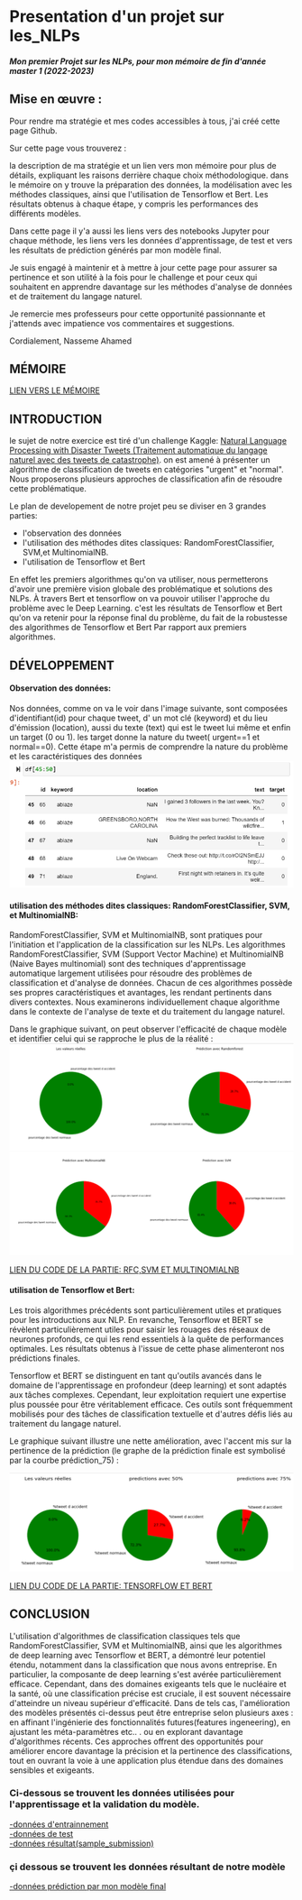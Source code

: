 # Presentation d'un projet sur les_NLPs
#### *Mon premier Projet sur les NLPs, pour mon mémoire de fin d'année  master 1 (2022-2023)*


## Mise en œuvre  :

Pour rendre ma stratégie et mes codes accessibles à tous, j'ai créé cette page Github. 

Sur cette page vous trouverez :

la description  de ma stratégie et un lien vers mon mémoire pour plus de détails, expliquant les raisons derrière chaque choix méthodologique.
dans le mémoire on y trouve la préparation des données, la modélisation avec les méthodes classiques, ainsi que l'utilisation de Tensorflow et Bert. Les résultats obtenus à chaque étape, y compris les performances des différents modèles.

Dans cette page il y'a aussi les liens vers des notebooks Jupyter pour chaque méthode, les liens vers les données d'apprentissage, de test et vers les résultats de prédiction générés par mon modèle final.

Je suis engagé à maintenir et à mettre à jour cette page pour assurer sa pertinence et son utilité à la fois pour le challenge et pour ceux qui souhaitent en apprendre davantage sur les méthodes d'analyse de données et de traitement du langage naturel.

Je remercie mes professeurs pour cette opportunité passionnante et j'attends avec impatience vos commentaires et suggestions.

Cordialement,
Nasseme Ahamed

## MÉMOIRE
[LIEN VERS LE MÉMOIRE ](memoireupdate.pdf)

## INTRODUCTION
le sujet de notre exercice est tiré d'un challenge Kaggle: [Natural Language Processing with Disaster Tweets 
(Traitement automatique du langage naturel avec des tweets de catastrophe)](https://www.kaggle.com/competitions/nlp-getting-started).
on est amené à présenter un algorithme de classification de tweets en catégories "urgent" et "normal". Nous proposerons plusieurs approches de classification afin de résoudre cette problématique.

Le plan de developement de notre projet peu se diviser en 3 grandes parties:
 - l'observation des données
 - l'utilisation des méthodes dites classiques: RandomForestClassifier, SVM,et MultinomialNB.
 - l'utilisation de Tensorflow et Bert
   
En effet les premiers algorithmes qu'on va utiliser, nous permetterons d'avoir une première vision globale des problématique et solutions des NLPs.
À travers Bert et tensorflow on va pouvoir utiliser l'approche du problème avec le Deep Learning. c'est les résultats de Tensorflow et Bert qu'on va retenir pour la réponse final du problème, du fait de la robustesse des algorithmes de Tensorflow et Bert Par rapport aux premiers algorithmes.

## DÉVELOPPEMENT 
#### Observation des données:
Nos données, comme on va le voir dans l'image suivante, sont composées d'identifiant(id) pour chaque tweet, d' un mot clé (keyword) et du lieu d'émission (location), aussi du texte (text) qui est le tweet lui même et enfin un target (0 ou 1). les target donne la nature du tweet( urgent==1 et normal==0). Cette étape m'a permis de comprendre la nature du problème et les caractéristiques des données
![](/images/text.png)

#### utilisation des méthodes dites classiques: RandomForestClassifier, SVM, et MultinomialNB:
RandomForestClassifier, SVM et MultinomialNB, sont pratiques pour l'initiation et l'application de la classification sur les NLPs. 
Les algorithmes RandomForestClassifier, SVM (Support Vector Machine) et MultinomialNB (Naive Bayes multinomial) sont des techniques d'apprentissage automatique largement utilisées pour résoudre des problèmes de classification et d'analyse de données. Chacun de ces algorithmes possède ses propres caractéristiques et avantages, les rendant pertinents dans divers contextes. Nous examinerons individuellement chaque algorithme dans le contexte de l'analyse de texte et du traitement du langage naturel.

Dans le graphique suivant, on peut observer l'efficacité de chaque modèle et identifier celui qui se rapproche le plus de la réalité :
![](/images/rfc.png)
![](/images/svm.png)


[ LIEN DU CODE DE LA PARTIE: RFC,SVM ET MULTINOMIALNB  ](/codes/CLASSIC.ipynb) 



#### utilisation de Tensorflow et Bert:
Les trois algorithmes précédents sont particulièrement utiles et pratiques pour les introductions aux NLP. En revanche, Tensorflow et BERT se révèlent particulièrement utiles pour saisir les rouages des réseaux de neurones profonds, ce qui les rend essentiels à la quête de performances optimales. 
Les résultats obtenus à l'issue de cette phase alimenteront nos prédictions finales.

Tensorflow et BERT se distinguent en tant qu'outils avancés dans le domaine de l'apprentissage en profondeur (deep learning) et sont adaptés aux tâches complexes. Cependant, leur exploitation requiert une expertise plus poussée pour être véritablement efficace. Ces outils sont fréquemment mobilisés pour des tâches de classification textuelle et d'autres défis liés au traitement du langage naturel.

Le graphique suivant illustre une nette amélioration, avec l'accent mis sur la pertinence de la prédiction (le graphe de la prédiction finale est symbolisé par la courbe prédiction_75) :


![](/images/tensorflow.png)


[ LIEN DU CODE DE LA PARTIE: TENSORFLOW ET BERT ](/codes/TENSORFLOW.ipynb) 


## CONCLUSION
L'utilisation d'algorithmes de classification classiques tels que RandomForestClassifier, SVM et MultinomialNB, ainsi que les algorithmes de deep learning avec Tensorflow et BERT, a démontré leur potentiel étendu, notamment dans la classification que nous avons entreprise. En particulier, la composante de deep learning s'est avérée particulièrement efficace. 
Cependant, dans des domaines exigeants tels que le nucléaire et la santé, où une classification précise est cruciale, il est souvent nécessaire d'atteindre un niveau supérieur d'efficacité.
Dans de tels cas, l'amélioration des modèles présentés ci-dessus peut être entreprise selon plusieurs axes : en affinant l'ingénierie des fonctionnalités futures(features ingeneering), en ajustant les méta-paramètres etc.. . ou en explorant davantage d'algorithmes récents. Ces approches offrent des opportunités pour améliorer encore davantage la précision et la pertinence des classifications, tout en ouvrant la voie à une application plus étendue dans des domaines sensibles et exigeants.



### Ci-dessous se trouvent les données utilisées pour l'apprentissage et la validation du modèle.

[-données d'entrainnement ](/donnees/train.csv) <br>
[-données de test ](/donnees/test.csv) <br>
[-données résultat(sample_submission) ](/donnees/sample_submission.csv)  <br>


### çi dessous se trouvent les données résultant de notre modèle

[-données prédiction par mon modèle final  ](/donnees/submission_final.csv)

